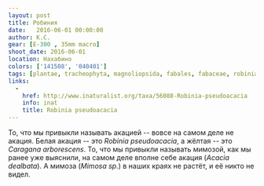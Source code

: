 ```yaml
---
layout: post
title: Робиния
date:   2016-06-01 00:00:00
author: К.С.
gear: [E-300 , 35mm macro]
shoot_date: 2016-06-01
location: Нахабино
colors: ['141508', '040401']
tags: [plantae, tracheophyta, magnoliopsida, fabales, fabaceae, robinia, robinia pseudoacacia]
links:
  -
    href: http://www.inaturalist.org/taxa/56088-Robinia-pseudoacacia
    info: inat
    title: Robinia pseudoacacia
---
```


То, что мы привыкли называть акацией -- вовсе на самом деле не акация. Белая акация -- это _Robinia pseudoacacia_, а жёлтая -- это _Caragana arborescens_. То, что мы привыкли называть мимозой, как мы ранее уже выяснили, на самом деле вполне себе акация (_Acacia dealbata_). А мимоза (_Mimosa sp._) в наших краях не растёт, и её никто не видел.
